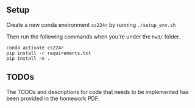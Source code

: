 ## Setup

Create a new conda environment `cs224r` by running `./setup_env.sh`

Then run the following commands when you're under the `hw3/` folder.

```
conda activate cs224r
pip install -r requirements.txt
pip install -e .
```

## TODOs

The TODOs and descriptions for code that needs to be implemented has been provided in the homework PDF.